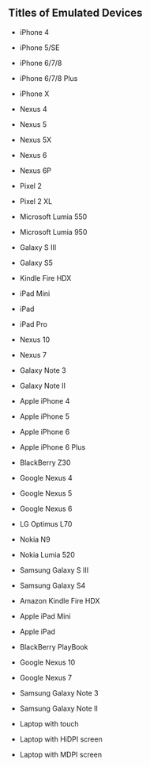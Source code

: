 ## Titles of Emulated Devices

  * iPhone 4

  * iPhone 5/SE

  * iPhone 6/7/8

  * iPhone 6/7/8 Plus

  * iPhone X

  * Nexus 4

  * Nexus 5

  * Nexus 5X

  * Nexus 6

  * Nexus 6P

  * Pixel 2

  * Pixel 2 XL

  * Microsoft Lumia 550

  * Microsoft Lumia 950

  * Galaxy S III

  * Galaxy S5

  * Kindle Fire HDX

  * iPad Mini

  * iPad

  * iPad Pro

  * Nexus 10

  * Nexus 7

  * Galaxy Note 3

  * Galaxy Note II

  * Apple iPhone 4

  * Apple iPhone 5

  * Apple iPhone 6

  * Apple iPhone 6 Plus

  * BlackBerry Z30

  * Google Nexus 4

  * Google Nexus 5

  * Google Nexus 6

  * LG Optimus L70

  * Nokia N9

  * Nokia Lumia 520

  * Samsung Galaxy S III

  * Samsung Galaxy S4

  * Amazon Kindle Fire HDX

  * Apple iPad Mini

  * Apple iPad

  * BlackBerry PlayBook

  * Google Nexus 10

  * Google Nexus 7

  * Samsung Galaxy Note 3

  * Samsung Galaxy Note II

  * Laptop with touch

  * Laptop with HiDPI screen

  * Laptop with MDPI screen
